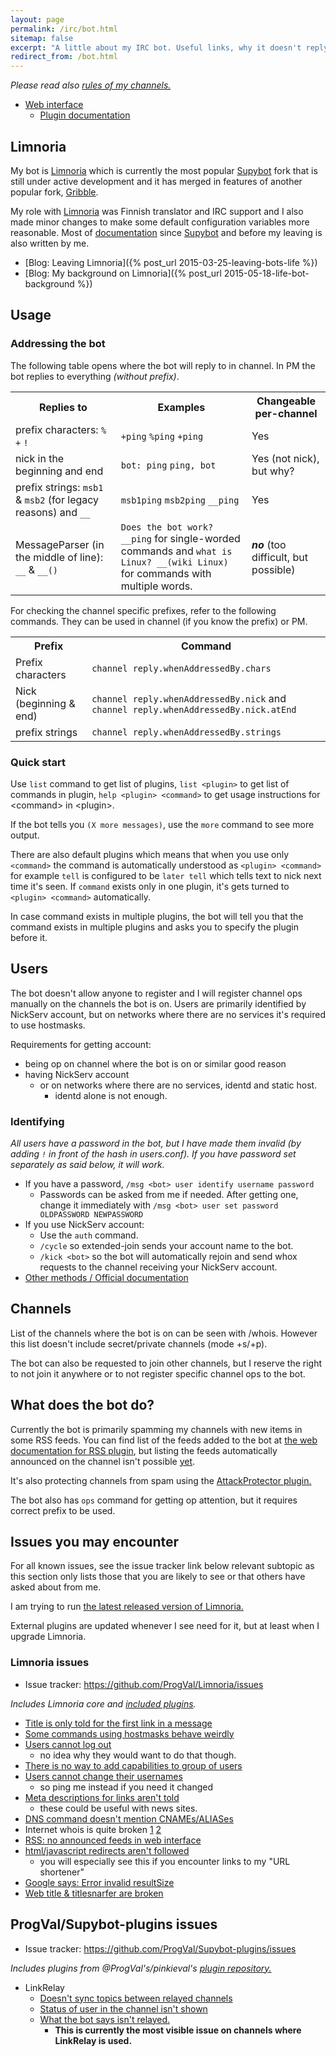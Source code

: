 ```yaml
---
layout: page
permalink: /irc/bot.html
sitemap: false
excerpt: "A little about my IRC bot. Useful links, why it doesn't reply to me, how to make it recognize me, what does it actually do?"
redirect_from: /bot.html
---
```


*Please read also [rules of my channels.](https://mikaela.info/channel.html)*

* [Web interface](https://bot.mikaela.info)
    * [Plugin documentation](https://bot.mikaela.info/plugindoc/)

## Limnoria

My bot is [Limnoria] which is currently the most popular [Supybot] fork
that is still under active development and it has merged in features of
another popular fork, [Gribble].

My role with [Limnoria] was Finnish translator and IRC support and I also
made minor changes to make some default configuration variables more reasonable. Most of [documentation] since [Supybot] and before my leaving is also
written by me.

* [Blog: Leaving Limnoria]({% post_url 2015-03-25-leaving-bots-life %})
* [Blog: My background on Limnoria]({% post_url 2015-05-18-life-bot-background %})

[Supybot]:https://github.com/Supybot/Supybot
[Limnoria]:https://github.com/ProgVal/Limnoria
[Gribble]:https://github.com/nanotube/supybot_fixes
[documentation]:https://limnoria-doc.readthedocs.org/en/latest/

## Usage

### Addressing the bot

The following table opens where the bot will reply to in channel. In PM
the bot replies to everything *(without prefix)*.

<table>
    <tr>
        <th>Replies to</th>
        <th>Examples</th>
        <th>Changeable per-channel</th>
    </tr>
    <tr>
        <td>prefix characters: <code>%</code> <code>+</code>
        <code>!</code></td>
        <td><code>+ping</code> <code>%ping</code> <code>+ping</code></td>
        <td>Yes</td>
    </tr>
    <tr>
        <td>nick in the beginning and end</td>
        <td><code>bot: ping</code> <code>ping, bot</code></td>
        <td>Yes (not nick), but why?</td>
    </tr>
    <tr>
        <td> prefix strings: <code>msb1</code> & <code>msb2</code>
        (for legacy reasons) and <code>__</code></td>
        <td><code>msb1ping</code> <code>msb2ping</code>
        <code>__ping</code></td>
        <td>Yes</td>
    </tr>
    <tr>
        <td>MessageParser (in the middle of line): <code>__</code> &
        <code>__()</code></td>
        <td><code>Does the bot work? __ping</code> for single-worded
        commands and <code>what is Linux? __(wiki Linux)</code> for
        commands with multiple words.</td>
         <td><strong><em>no</em></strong> (too difficult, but
         possible)</td>
    </tr>
</table>

For checking the channel specific prefixes, refer to the following
commands. They can be used in channel (if you know the prefix) or PM.

<table>
    <tr>
        <th>Prefix</th>
        <th>Command</th>
    </tr>
    <tr>
        <td>Prefix characters</td>
        <td><code>channel reply.whenAddressedBy.chars</code></td>
    </tr>
    <tr>
        <td>Nick (beginning & end)</td>
        <td><code>channel reply.whenAddressedBy.nick</code> and
        <code>channel reply.whenAddressedBy.nick.atEnd</code></td>
    </tr>
    <tr>
        <td>prefix strings</td>
        <td><code>channel reply.whenAddressedBy.strings</code></td>
    </tr>
</table>

### Quick start

Use `list` command to get list of plugins, `list <plugin>` to get list of
commands in plugin, `help <plugin> <command>` to get usage instructions
for \<command\> in \<plugin\>.

If the bot tells you `(X more messages)`, use the `more` command to see
more output.

There are also default plugins which means that when you use only
`<command>` the command is automatically understood as `<plugin> <command>`
for example `tell` is configured to be `later tell` which tells text
to nick next time it's seen. If `command` exists only in one plugin,
it's gets turned to `<plugin> <command>` automatically.

In case command exists in multiple plugins, the bot will tell you that
the command exists in multiple plugins and asks you to specify the plugin
before it.

## Users

The bot doesn't allow anyone to register and I will register channel ops
manually on the channels the bot is on. Users are primarily identified by
NickServ account, but on networks where there are no services it's required
to use hostmasks.

Requirements for getting account:

* being op on channel where the bot is on or similar good reason
* having NickServ account
    * or on networks where there are no services, identd and static host.
        * identd alone is not enough.

### Identifying

*All users have a password in the bot, but I have made them invalid (by
adding `!` in front of the hash in users.conf). If you have password set
separately as said below, it will work.*

* If you have a password, `/msg <bot> user identify username password`
    * Passwords can be asked from me if needed. After getting one, change
      it immediately with
      `/msg <bot> user set password OLDPASSWORD NEWPASSWORD`
* If you use NickServ account:
    * Use the `auth` command.
    * `/cycle` so extended-join sends your account name to the bot.
    * `/kick <bot>` so the bot will automatically rejoin and send whox
      requests to the channel receiving your NickServ account.
* [Other methods / Official documentation](https://limnoria-doc.readthedocs.org/en/latest/use/getting_started.html#making-supybot-recognize-you)

## Channels

List of the channels where the bot is on can be seen with /whois. However
this list doesn't include secret/private channels (mode +s/+p).

The bot can also be requested to join other channels, but I reserve the
right to not join it anywhere or to not register specific channel ops
to the bot.

## What does the bot do?

Currently the bot is primarily spamming my channels with new items in some
RSS feeds. You can find list of the feeds added to the bot at
[the web documentation for RSS plugin](https://bot.mikaela.info/plugindoc/RSS/),
but  listing the feeds automatically announced on the channel isn't
possible [yet](https://github.com/ProgVal/Limnoria/issues/1085).

It's also protecting channels from spam using the [AttackProtector plugin.](https://github.com/ProgVal/Supybot-plugins/tree/master/AttackProtector)

The bot also has `ops` command for getting op attention, but it requires
correct prefix to be used.

## Issues you may encounter

For all known issues, see the issue tracker link below relevant subtopic
as this section only lists those that you are likely to see or that others
have asked about from me.

I am trying to run [the latest released version of Limnoria.](https://github.com/ProgVal/Limnoria/tags)

External plugins are updated whenever I see need for it, but at least when
I upgrade Limnoria.

### Limnoria issues

* Issue tracker: https://github.com/ProgVal/Limnoria/issues

*Includes Limnoria core and [included plugins](https://github.com/ProgVal/Limnoria/tree/master/plugins).*

* [Title is only told for the first link in a message](https://github.com/ProgVal/Limnoria/issues/152)
* [Some commands using hostmasks behave weirdly](https://github.com/ProgVal/Limnoria/issues/281)
* [Users cannot log out](https://github.com/ProgVal/Limnoria/issues/461)
    * no idea why they would want to do that though.
* [There is no way to add capabilities to group of users](https://github.com/ProgVal/Limnoria/issues/471)
* [Users cannot change their usernames](https://github.com/ProgVal/Limnoria/issues/616)
    * so ping me instead if you need it changed
* [Meta descriptions for links aren't told](https://github.com/ProgVal/Limnoria/issues/650)
    * these could be useful with news sites.
* [DNS command doesn't mention CNAMEs/ALIASes](https://github.com/ProgVal/Limnoria/issues/864)
* Internet whois is quite broken [1](https://github.com/ProgVal/Limnoria/issues/993) [2](https://github.com/ProgVal/Limnoria/issues/994)
* [RSS: no announced feeds in web interface](https://github.com/ProgVal/Limnoria/issues/1085)
* [html/javascript redirects aren't followed](https://github.com/ProgVal/Limnoria/issues/1120)
    * you will especially see this if you encounter links to my
      "URL shortener"
* [Google says: Error invalid resultSize](https://github.com/ProgVal/Limnoria/issues/1163)
* [Web title & titlesnarfer are broken](https://github.com/ProgVal/Limnoria/issues/1173)

## ProgVal/Supybot-plugins issues

* Issue tracker: https://github.com/ProgVal/Supybot-plugins/issues

*Includes plugins from @ProgVal's/pinkieval's [plugin repository.](https://github.com/ProgVal/Supybot-plugins)*

* LinkRelay
    * [Doesn't sync topics between relayed channels](https://github.com/ProgVal/Supybot-plugins/issues/31)
    * [Status of user in the channel isn't shown](https://github.com/ProgVal/Supybot-plugins/issues/60)
    * [What the bot says isn't relayed.](https://github.com/ProgVal/Supybot-plugins/issues/288)
        * **This is currently the most visible issue on channels where
          LinkRelay is used.**
